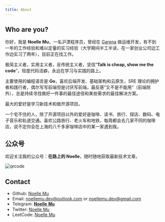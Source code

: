 ```yaml
---
title: About
---
```


## Who are you?

你好，我是 **Noelle Mu**，一名沪漂程序员，曾经在 [Garena](https://www.garena.sg/) 做运维开发，有不到一年的工作经验和难以定量的实习经验（大学期间半工半读，在一家创业公司边工作边实习了两年），目前正在找工作。

极简主义者，实用主义者，反传统主义者，坚信“**Talk is cheap, show me the code**”，轻度代码洁癖，永远在学习与实践的路上。

主要使用的编程语言是 **Go**，喜欢后端开发、基础架构和云原生，SRE 理论的拥护者和践行者，偶尔写写前端但是讨厌写前端，最反感“又不是不能用”（前端除外），总是持续寻找做好一件事的最佳途径和某些需求的最佳解决方案。

最大的爱好是学习新技术和做开源项目。

一个宅不住的人，除了开源项目以外的爱好是咖啡、读书、旅行、探店、数码、电子音乐和轨道交通。喜欢公路旅行、老火车和地铁，每周都会去几家不同的咖啡店，说不定你会在上海的八千多家咖啡店中的某一家遇到我。

## 公众号

欢迎关注我的公众号：**在路上的 Noelle**，随时随地获取最新技术文章。

![qrcode](../pictures/qrcode.png)

## Contact

- Github: [Noelle Mu](http://github.com/noellemu)
- Email: [noellemu.dev@outlook.com](mailto:noellemu.dev@outlook.com) or [noellemu.dev@gmail.com](mailto:noellemu.dev@gmail.com)
- Telegram: [𝐍𝐨𝐞𝐥𝐥𝐞 𝐌𝐮](https://t.me/noellemu)
- Twitter: [Noelle Mu](https://twitter.com/noellemu_dev)
- LeetCode: [Noelle Mu](https://leetcode.cn/u/noellemu/)
